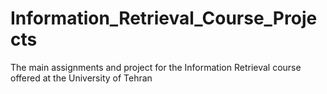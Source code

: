 # Information_Retrieval_Course_Projects
The main assignments and project for the Information Retrieval course offered at the University of Tehran

